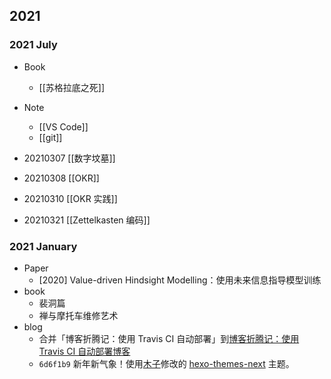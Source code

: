 
## 2021

### 2021 July

- Book
	- [[苏格拉底之死]]
- Note
	- [[VS Code]]
	- [[git]]

- 20210307 [[数字坟墓]]
- 20210308 [[OKR]]
- 20210310 [[OKR 实践]]
- 20210321 [[Zettelkasten 编码]]

### 2021 January

- Paper
	- [2020] Value-driven Hindsight Modelling：使用未来信息指导模型训练
- book
 	- 裴洞篇
  	- 禅与摩托车维修艺术
- blog
  	- 合并「博客折腾记：使用 Travis CI 自动部署」到[博客折腾记：使用 Travis CI 自动部署博客](/post/use-travis-ci-to-auto-build-blog.html)
  	- `6d6f1b9` 新年新气象！使用[木子](https://blog.k8s.li/)修改的 [hexo-themes-next](https://github.com/muzi502/blog) 主题。
